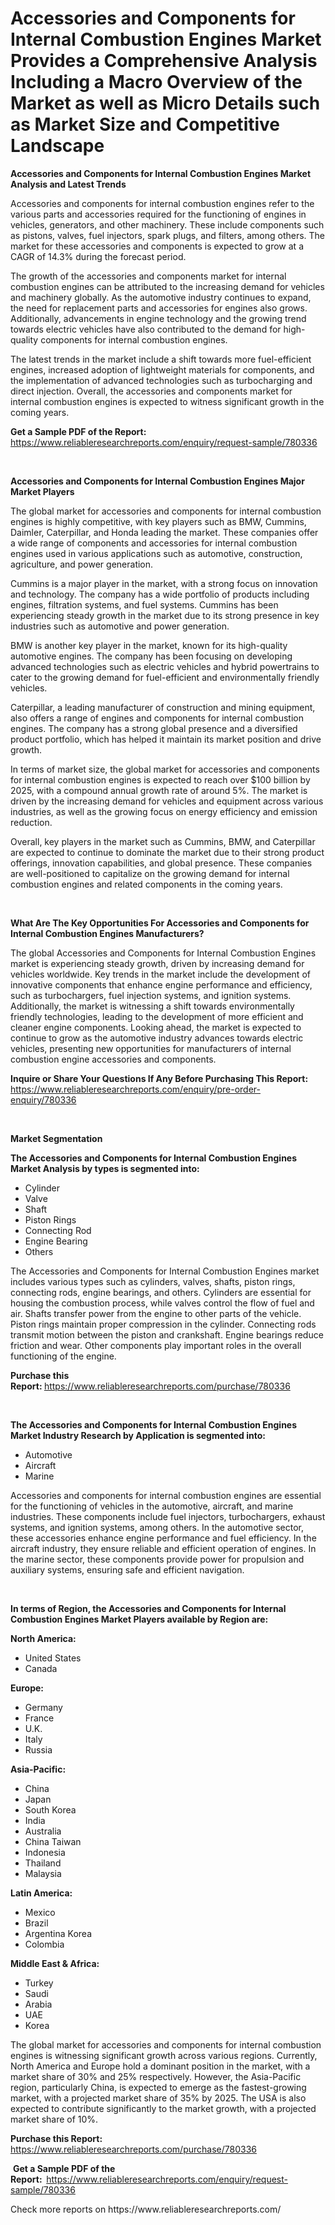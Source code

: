<p><h1>Accessories and Components for Internal Combustion Engines Market Provides a Comprehensive Analysis Including a Macro Overview of the Market as well as Micro Details such as Market Size and Competitive Landscape</h1></p><p><strong>Accessories and Components for Internal Combustion Engines Market Analysis and Latest Trends</strong></p>
<p><p>Accessories and components for internal combustion engines refer to the various parts and accessories required for the functioning of engines in vehicles, generators, and other machinery. These include components such as pistons, valves, fuel injectors, spark plugs, and filters, among others. The market for these accessories and components is expected to grow at a CAGR of 14.3% during the forecast period.</p><p>The growth of the accessories and components market for internal combustion engines can be attributed to the increasing demand for vehicles and machinery globally. As the automotive industry continues to expand, the need for replacement parts and accessories for engines also grows. Additionally, advancements in engine technology and the growing trend towards electric vehicles have also contributed to the demand for high-quality components for internal combustion engines.</p><p>The latest trends in the market include a shift towards more fuel-efficient engines, increased adoption of lightweight materials for components, and the implementation of advanced technologies such as turbocharging and direct injection. Overall, the accessories and components market for internal combustion engines is expected to witness significant growth in the coming years.</p></p>
<p><strong>Get a Sample PDF of the Report:&nbsp;</strong> <a href="https://www.reliableresearchreports.com/enquiry/request-sample/780336">https://www.reliableresearchreports.com/enquiry/request-sample/780336</a></p>
<p>&nbsp;</p>
<p><strong>Accessories and Components for Internal Combustion Engines Major Market Players</strong></p>
<p><p>The global market for accessories and components for internal combustion engines is highly competitive, with key players such as BMW, Cummins, Daimler, Caterpillar, and Honda leading the market. These companies offer a wide range of components and accessories for internal combustion engines used in various applications such as automotive, construction, agriculture, and power generation.</p><p>Cummins is a major player in the market, with a strong focus on innovation and technology. The company has a wide portfolio of products including engines, filtration systems, and fuel systems. Cummins has been experiencing steady growth in the market due to its strong presence in key industries such as automotive and power generation.</p><p>BMW is another key player in the market, known for its high-quality automotive engines. The company has been focusing on developing advanced technologies such as electric vehicles and hybrid powertrains to cater to the growing demand for fuel-efficient and environmentally friendly vehicles.</p><p>Caterpillar, a leading manufacturer of construction and mining equipment, also offers a range of engines and components for internal combustion engines. The company has a strong global presence and a diversified product portfolio, which has helped it maintain its market position and drive growth.</p><p>In terms of market size, the global market for accessories and components for internal combustion engines is expected to reach over $100 billion by 2025, with a compound annual growth rate of around 5%. The market is driven by the increasing demand for vehicles and equipment across various industries, as well as the growing focus on energy efficiency and emission reduction.</p><p>Overall, key players in the market such as Cummins, BMW, and Caterpillar are expected to continue to dominate the market due to their strong product offerings, innovation capabilities, and global presence. These companies are well-positioned to capitalize on the growing demand for internal combustion engines and related components in the coming years.</p></p>
<p>&nbsp;</p>
<p><strong>What Are The Key Opportunities For Accessories and Components for Internal Combustion Engines Manufacturers?</strong></p>
<p><p>The global Accessories and Components for Internal Combustion Engines market is experiencing steady growth, driven by increasing demand for vehicles worldwide. Key trends in the market include the development of innovative components that enhance engine performance and efficiency, such as turbochargers, fuel injection systems, and ignition systems. Additionally, the market is witnessing a shift towards environmentally friendly technologies, leading to the development of more efficient and cleaner engine components. Looking ahead, the market is expected to continue to grow as the automotive industry advances towards electric vehicles, presenting new opportunities for manufacturers of internal combustion engine accessories and components.</p></p>
<p><strong>Inquire or Share Your Questions If Any Before Purchasing This Report:</strong> <a href="https://www.reliableresearchreports.com/enquiry/pre-order-enquiry/780336">https://www.reliableresearchreports.com/enquiry/pre-order-enquiry/780336</a></p>
<p>&nbsp;</p>
<p><strong>Market Segmentation</strong></p>
<p><strong>The Accessories and Components for Internal Combustion Engines Market Analysis by types is segmented into:</strong></p>
<p><ul><li>Cylinder</li><li>Valve</li><li>Shaft</li><li>Piston Rings</li><li>Connecting Rod</li><li>Engine Bearing</li><li>Others</li></ul></p>
<p><p>The Accessories and Components for Internal Combustion Engines market includes various types such as cylinders, valves, shafts, piston rings, connecting rods, engine bearings, and others. Cylinders are essential for housing the combustion process, while valves control the flow of fuel and air. Shafts transfer power from the engine to other parts of the vehicle. Piston rings maintain proper compression in the cylinder. Connecting rods transmit motion between the piston and crankshaft. Engine bearings reduce friction and wear. Other components play important roles in the overall functioning of the engine.</p></p>
<p><strong>Purchase this Report:&nbsp;</strong><a href="https://www.reliableresearchreports.com/purchase/780336">https://www.reliableresearchreports.com/purchase/780336</a></p>
<p>&nbsp;</p>
<p><strong>The Accessories and Components for Internal Combustion Engines Market Industry Research by Application is segmented into:</strong></p>
<p><ul><li>Automotive</li><li>Aircraft</li><li>Marine</li></ul></p>
<p><p>Accessories and components for internal combustion engines are essential for the functioning of vehicles in the automotive, aircraft, and marine industries. These components include fuel injectors, turbochargers, exhaust systems, and ignition systems, among others. In the automotive sector, these accessories enhance engine performance and fuel efficiency. In the aircraft industry, they ensure reliable and efficient operation of engines. In the marine sector, these components provide power for propulsion and auxiliary systems, ensuring safe and efficient navigation.</p></p>
<p>&nbsp;</p>
<p><strong>In terms of Region, the Accessories and Components for Internal Combustion Engines Market Players available by Region are:</strong></p>
<p>
    <p> <strong> North America: </strong>
        <ul>
            <li>United States</li>
            <li>Canada</li>
        </ul>
        </p> 
    <p> <strong> Europe: </strong>
        <ul>
            <li>Germany</li>
            <li>France</li>
            <li>U.K.</li>
            <li>Italy</li>
            <li>Russia</li>
        </ul>
        </p> 
    <p> <strong> Asia-Pacific: </strong>
        <ul>
            <li>China</li>
            <li>Japan</li>
            <li>South Korea</li>
            <li>India</li>
            <li>Australia</li>
            <li>China Taiwan</li>
            <li>Indonesia</li>
            <li>Thailand</li>
            <li>Malaysia</li>
        </ul>
        </p> 
    <p> <strong> Latin America: </strong>
        <ul>
            <li>Mexico</li>
            <li>Brazil</li>
            <li>Argentina Korea</li>
            <li>Colombia</li>
        </ul>
        </p> 
    <p> <strong> Middle East & Africa: </strong>
        <ul>
            <li>Turkey</li>
            <li>Saudi</li>
            <li>Arabia</li>
            <li>UAE</li>
            <li>Korea</li>
        </ul>
    </p>
    </p>
<p><p>The global market for accessories and components for internal combustion engines is witnessing significant growth across various regions. Currently, North America and Europe hold a dominant position in the market, with a market share of 30% and 25% respectively. However, the Asia-Pacific region, particularly China, is expected to emerge as the fastest-growing market, with a projected market share of 35% by 2025. The USA is also expected to contribute significantly to the market growth, with a projected market share of 10%.</p></p>
<p><strong>Purchase this Report: </strong><a href="https://www.reliableresearchreports.com/purchase/780336">https://www.reliableresearchreports.com/purchase/780336</a></p>
<p>&nbsp;<strong>Get a Sample PDF of the Report:&nbsp;&nbsp;</strong><a href="https://www.reliableresearchreports.com/enquiry/request-sample/780336">https://www.reliableresearchreports.com/enquiry/request-sample/780336</a></p>
<p><strong></strong></p>
<p>Check more reports on https://www.reliableresearchreports.com/</p>